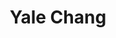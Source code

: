---
layout: page
title: Yale Chang
order: 2017-11
grad_date: 'Nov 2017'
lastname: Chang
description: PhD Graduate
importance: 1
category: work
current: false 
position: Graduate
current_pos: Phillips Research
Thesis: Clustering with Flexible Constraints and Application to Disease Subtyping
---